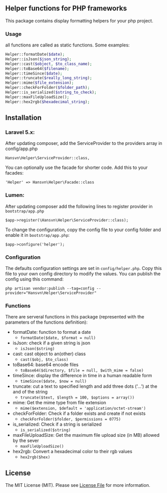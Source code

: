 ## Helper functions for PHP frameworks

This package contains display formatting helpers for your php project.

### Usage

all functions are called as static functions. Some examples:
```php
Helper::formatDate($date);
Helper::isJson($json_string);
Helper::cast($object, $to_class_name);
Helper::toBase64($filename);
Helper::timeSince($date);
Helper::truncate($really_long_string);
Helper::mime($file_extension);
Helper::checkForFolder($folder_path);
Helper::is_serialized($string_to_check);
Helper::maxFileUploadSize();
Helper::hex2rgb($hexadecimal_string);
```

## Installation

### Laravel 5.x:

After updating composer, add the ServiceProvider to the providers array in config/app.php

    Hansvn\Helper\ServiceProvider::class,

You can optionally use the facade for shorter code. Add this to your facades:

    'Helper' => Hansvn\Helper\Facade::class


### Lumen:

After updating composer add the following lines to register provider in `bootstrap/app.php`

  ```
  $app->register(\Hansvn\Helper\ServiceProvider::class);
  ```
  
To change the configuration, copy the config file to your config folder and enable it in `bootstrap/app.php`:

  ```
  $app->configure('helper');
  ```


### Configuration
The defaults configuration settings are set in `config/helper.php`. Copy this file to your own config directory to modify the values. You can publish the config using this command:

    php artisan vendor:publish --tag=config --provider="Hansvn\Helper\ServiceProvider"


### Functions

There are serveral functions in this package (represented with the parameters of the functions definition):

* formatDate: function to format a date
  * `formatDate($date, $format = null)`
* isJson: check if a given string is json
  * `isJson($string)`
* cast: cast object to an(other) class
  * `cast($obj, $to_class)`
* toBase64: base64 encode files
  * `toBase64($directory, $file = null, $with_mime = false)`
* timeSince: display the difference in time in a human readable form
  * `timeSince($date, $now = null)`
* truncate: cut a text to specified length and add three dots ('...') at the and of the string
  * `truncate($text, $length = 100, $options = array())`
* mime: Get the mime type from file extension
  * `mime($extension, $default = 'application/octet-stream')`
* checkForFolder: Check if a folder exists and create if not exists
  * `checkForFolder($folder, $permissions = 0775)`
* is_serialized: Check if a string is serialized
  * `is_serialized($string)`
* maxFileUploadSize: Get the maximum file upload size (in MB) allowed by the sever
  * `maxFileUploadSize()`
* hex2rgb: Convert a hexadecimal color to their rgb values
  * `hex2rgb($hex)`


## License

The MIT License (MIT). Please see [License File](LICENSE.md) for more information.
